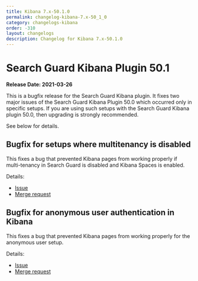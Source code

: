 ```yaml
---
title: Kibana 7.x-50.1.0
permalink: changelog-kibana-7.x-50_1_0
category: changelogs-kibana
order: -310
layout: changelogs
description: Changelog for Kibana 7.x-50.1.0	
---
```


<!--- Copyright 2021 floragunn GmbH -->


# Search Guard Kibana Plugin 50.1

**Release Date: 2021-03-26**

This is a bugfix release for the Search Guard Kibana plugin. It fixes two major issues of the Search Guard Kibana Plugin 50.0 which occurred only in specific setups. If you are using such setups with the Search Guard Kibana plugin 50.0, then upgrading is strongly recommended.

See below for details.

## Bugfix for setups where multitenancy is disabled

This fixes a bug that prevented Kibana pages from working properly if multi-tenancy in Search Guard is disabled and Kibana Spaces is enabled.

Details:

* [Issue](https://git.floragunn.com/search-guard/search-guard-kibana-plugin/-/issues/351)
* [Merge request](https://git.floragunn.com/search-guard/search-guard-kibana-plugin/-/merge_requests/695) 

## Bugfix for anonymous user authentication in Kibana

This fixes a bug that prevented Kibana pages from working properly for the anonymous user setup.

Details:

* [Issue](https://git.floragunn.com/search-guard/search-guard-kibana-plugin/-/issues/349)
* [Merge request](https://git.floragunn.com/search-guard/search-guard-kibana-plugin/-/merge_requests/694) 
